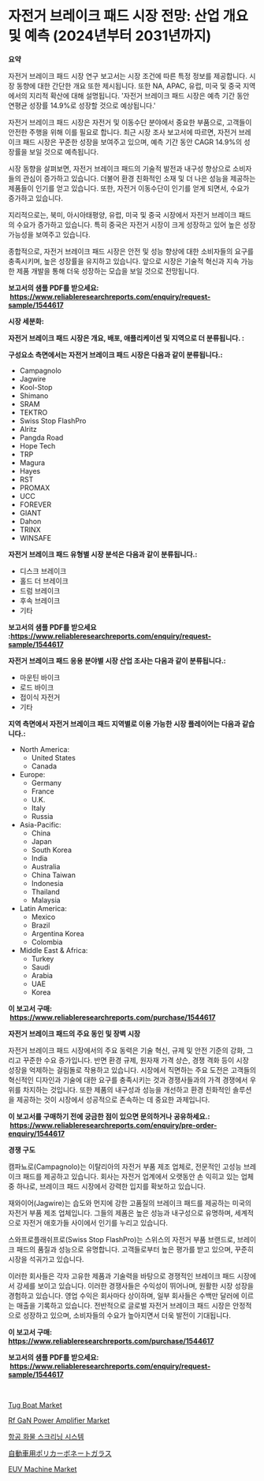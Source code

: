 <p><h1>자전거 브레이크 패드 시장 전망: 산업 개요 및 예측 (2024년부터 2031년까지)</h1></p><p><strong>요약</strong></p>
<p><p>자전거 브레이크 패드 시장 연구 보고서는 시장 조건에 따른 특정 정보를 제공합니다. 시장 동향에 대한 간단한 개요 또한 제시됩니다. 또한 NA, APAC, 유럽, 미국 및 중국 지역에서의 지리적 확산에 대해 설명됩니다. '자전거 브레이크 패드 시장은 예측 기간 동안 연평균 성장률 14.9%로 성장할 것으로 예상됩니다.'</p><p>자전거 브레이크 패드 시장은 자전거 및 이동수단 분야에서 중요한 부품으로, 고객들이 안전한 주행을 위해 이를 필요로 합니다. 최근 시장 조사 보고서에 따르면, 자전거 브레이크 패드 시장은 꾸준한 성장을 보여주고 있으며, 예측 기간 동안 CAGR 14.9%의 성장률을 보일 것으로 예측됩니다.</p><p>시장 동향을 살펴보면, 자전거 브레이크 패드의 기술적 발전과 내구성 향상으로 소비자들의 관심이 증가하고 있습니다. 더불어 환경 친화적인 소재 및 더 나은 성능을 제공하는 제품들이 인기를 얻고 있습니다. 또한, 자전거 이동수단이 인기를 얻게 되면서, 수요가 증가하고 있습니다.</p><p>지리적으로는, 북미, 아시아태평양, 유럽, 미국 및 중국 시장에서 자전거 브레이크 패드의 수요가 증가하고 있습니다. 특히 중국은 자전거 시장이 크게 성장하고 있어 높은 성장 가능성을 보여주고 있습니다.</p><p>종합적으로, 자전거 브레이크 패드 시장은 안전 및 성능 향상에 대한 소비자들의 요구를 충족시키며, 높은 성장률을 유지하고 있습니다. 앞으로 시장은 기술적 혁신과 지속 가능한 제품 개발을 통해 더욱 성장하는 모습을 보일 것으로 전망됩니다.</p></p>
<p><strong>보고서의 샘플 PDF를 받으세요: &nbsp;<a href="https://www.reliableresearchreports.com/enquiry/request-sample/1544617">https://www.reliableresearchreports.com/enquiry/request-sample/1544617</a></strong></p>
<p><strong>시장 세분화:</strong></p>
<p><strong> 자전거 브레이크 패드 시장은 개요, 배포, 애플리케이션 및 지역으로 더 분류됩니다. :</strong></p>
<p><strong>구성요소 측면에서는 자전거 브레이크 패드 시장은 다음과 같이 분류됩니다.:</strong></p>
<p><ul><li>Campagnolo</li><li>Jagwire</li><li>Kool-Stop</li><li>Shimano</li><li>SRAM</li><li>TEKTRO</li><li>Swiss Stop FlashPro</li><li>Alritz</li><li>Pangda Road</li><li>Hope Tech</li><li>TRP</li><li>Magura</li><li>Hayes</li><li>RST</li><li>PROMAX</li><li>UCC</li><li>FOREVER</li><li>GIANT</li><li>Dahon</li><li>TRINX</li><li>WINSAFE</li></ul></p>
<p><strong> 자전거 브레이크 패드 유형별 시장 분석은 다음과 같이 분류됩니다.:</strong></p>
<p><ul><li>디스크 브레이크</li><li>홀드 더 브레이크</li><li>드럼 브레이크</li><li>후속 브레이크</li><li>기타</li></ul></p>
<p><strong>보고서의 샘플 PDF를 받으세요 :<a href="https://www.reliableresearchreports.com/enquiry/request-sample/1544617">https://www.reliableresearchreports.com/enquiry/request-sample/1544617</a></strong></p>
<p><strong> 자전거 브레이크 패드 응용 분야별 시장 산업 조사는 다음과 같이 분류됩니다.:</strong></p>
<p><ul><li>마운틴 바이크</li><li>로드 바이크</li><li>접이식 자전거</li><li>기타</li></ul></p>
<p><strong>지역 측면에서 자전거 브레이크 패드 지역별로 이용 가능한 시장 플레이어는 다음과 같습니다.:</strong></p>
<p><ul>
    <li>
        North America:
        <ul>
            <li>United States</li>
            <li>Canada</li>
        </ul>
    </li>
    <li>
        Europe:
        <ul>
            <li>Germany</li>
            <li>France</li>
            <li>U.K.</li>
            <li>Italy</li>
            <li>Russia</li>
        </ul>
    </li>
    <li>
        Asia-Pacific:
        <ul>
            <li>China</li>
            <li>Japan</li>
            <li>South Korea</li>
            <li>India</li>
            <li>Australia</li>
            <li>China Taiwan</li>
            <li>Indonesia</li>
            <li>Thailand</li>
            <li>Malaysia</li>
        </ul>
    </li>
    <li>
        Latin America:
        <ul>
            <li>Mexico</li>
            <li>Brazil</li>
            <li>Argentina Korea</li>
            <li>Colombia</li>
        </ul>
    </li>
    <li>
        Middle East & Africa:
        <ul>
            <li>Turkey</li>
            <li>Saudi</li>
            <li>Arabia</li>
            <li>UAE</li>
            <li>Korea</li>
        </ul>
    </li>
    </ul></p>
<p><strong>이 보고서 구매: &nbsp;<a href="https://www.reliableresearchreports.com/purchase/1544617">https://www.reliableresearchreports.com/purchase/1544617</a></strong></p>
<p><strong>자전거 브레이크 패드의 주요 동인 및 장벽 시장</strong></p>
<p><p>자전거 브레이크 패드 시장에서의 주요 동력은 기술 혁신, 규제 및 안전 기준의 강화, 그리고 꾸준한 수요 증가입니다. 반면 환경 규제, 원자재 가격 상슨, 경쟁 격화 등이 시장 성장을 억제하는 걸림돌로 작용하고 있습니다. 시장에서 직면하는 주요 도전은 고객들의 혁신적인 디자인과 기술에 대한 요구를 충족시키는 것과 경쟁사들과의 가격 경쟁에서 우위를 차지하는 것입니다. 또한 제품의 내구성과 성능을 개선하고 환경 친화적인 솔루션을 제공하는 것이 시장에서 성공적으로 존속하는 데 중요한 과제입니다.</p></p>
<p><strong>이 보고서를 구매하기 전에 궁금한 점이 있으면 문의하거나 공유하세요.: &nbsp;<a href="https://www.reliableresearchreports.com/enquiry/pre-order-enquiry/1544617">https://www.reliableresearchreports.com/enquiry/pre-order-enquiry/1544617</a></strong></p>
<p><strong>경쟁 구도</strong></p>
<p><p>캠파뇨로(Campagnolo)는 이탈리아의 자전거 부품 제조 업체로, 전문적인 고성능 브레이크 패드를 제공하고 있습니다. 회사는 자전거 업계에서 오랫동안 손 익히고 있는 업체 중 하나로, 브레이크 패드 시장에서 강력한 입지를 확보하고 있습니다.</p><p>재와이어(Jagwire)는 습도와 먼지에 강한 고품질의 브레이크 패드를 제공하는 미국의 자전거 부품 제조 업체입니다. 그들의 제품은 높은 성능과 내구성으로 유명하며, 세계적으로 자전거 애호가들 사이에서 인기를 누리고 있습니다.</p><p>스와프로플래쉬프로(Swiss Stop FlashPro)는 스위스의 자전거 부품 브랜드로, 브레이크 패드의 품질과 성능으로 유명합니다. 고객들로부터 높은 평가를 받고 있으며, 꾸준히 시장을 석궈가고 있습니다.</p><p>이러한 회사들은 각자 고유한 제품과 기술력을 바탕으로 경쟁적인 브레이크 패드 시장에서 강세를 보이고 있습니다. 이러한 경쟁사들은 수익성이 뛰어나며, 원활한 시장 성장을 경험하고 있습니다. 영업 수익은 회사마다 상이하며, 일부 회사들은 수백만 달러에 이르는 매출을 기록하고 있습니다. 전반적으로 글로벌 자전거 브레이크 패드 시장은 안정적으로 성장하고 있으며, 소비자들의 수요가 높아지면서 더욱 발전이 기대됩니다.</p></p>
<p><strong>이 보고서 구매: &nbsp; <a href="https://www.reliableresearchreports.com/purchase/1544617">https://www.reliableresearchreports.com/purchase/1544617</a></strong></p>
<p><strong>보고서의 샘플 PDF를 받으세요: &nbsp;<a href="https://www.reliableresearchreports.com/enquiry/request-sample/1544617">https://www.reliableresearchreports.com/enquiry/request-sample/1544617</a></strong><strong></strong></p>
<p>&nbsp;</p>
<p><p><a href="https://issuu.com/reportprime-2/docs/tug-boat-market-size-2030.pptx">Tug Boat Market</a></p><p><a href="https://github.com/Chiragrp22/Market-Research-Report-List-4/blob/main/rf-gan-power-amplifier-market.md">Rf GaN Power Amplifier Market</a></p><p><a href="https://medium.com/@rudyswaniafgwski56664/%ED%95%AD%EA%B3%B5%ED%99%94%EB%AC%BC-%EC%8A%A4%ED%81%AC%EB%A6%AC%EB%8B%9D-%EC%8B%9C%EC%8A%A4%ED%85%9C-%EC%8B%9C%EC%9E%A5-%EC%A0%84%EB%A7%9D-%EC%82%B0%EC%97%85-%EA%B0%9C%EC%9A%94-%EB%B0%8F-%EC%98%88%EC%B8%A1-2024-2031-50699b12260c">항공 화물 스크리닝 시스템</a></p><p><a href="https://github.com/efcvopdgkdx128/Market-Research-Report-List-1/blob/main/274668114458.md">自動車用ポリカーボネートガラス</a></p><p><a href="https://view.publitas.com/reportprime-1/euv-machine-market-research-report-provides-thorough-industry-overview-which-offers-an-in-depth-analysis-of-product-trends-and-new-market-divisions/">EUV Machine Market</a></p></p>